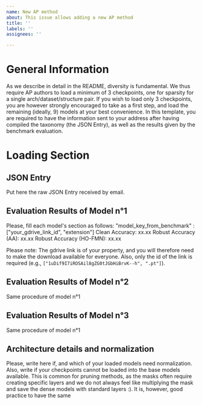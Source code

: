 ```yaml
---
name: New AP method
about: This issue allows adding a new AP method
title: ''
labels: ''
assignees: ''

---
```


# General Information 
As we describe in detail in the README, diversity is fundamental. We thus require AP authors to load a minimum of 3 checkpoints, one for sparsity for a single arch/dataset/structure pair. 
If you wish to load only 3 checkpoints, you are however strongly encouraged to take as a first step, and load the remaining (ideally, 9) models at your best convenience. 
In this template, you are required to have the information sent to your address after having compiled the taxonomy (the JSON Entry), as well as the results given by the benchmark evaluation.  

# Loading Section 

## JSON Entry 
Put here the raw JSON Entry received by email. 

## Evaluation Results of Model n°1
Please, fill each model's section as follows:
"model_key_from_benchmark" : ["your_gdrive_link_id", "extension"] 
Clean Accuracy: xx.xx 
Robust Accuracy (AA): xx.xx 
Robust Accuracy (HO-FMN): xx.xx 

Please note: The gdrive link is of your property, and you will therefore need to make the download available for everyone. Also, only the id of the link is required (e.g., `["1uDif9I7iROSAil8gZG0tJGbHiBrvK--h", ".pt"]`). 

## Evaluation Results of Model n°2
Same procedure of model n°1

## Evaluation Results of Model n°3 
Same procedure of model n°1

## Architecture details and normalization 
Please, write here if, and which of your loaded models need normalization. 
Also, write if your checkpoints cannot be loaded into the base models available. This is common for pruning methods, as the masks often require creating specific layers and we do not always feel like multiplying the mask and save the dense models with standard layers :). 
It is, however, good practice to have the same